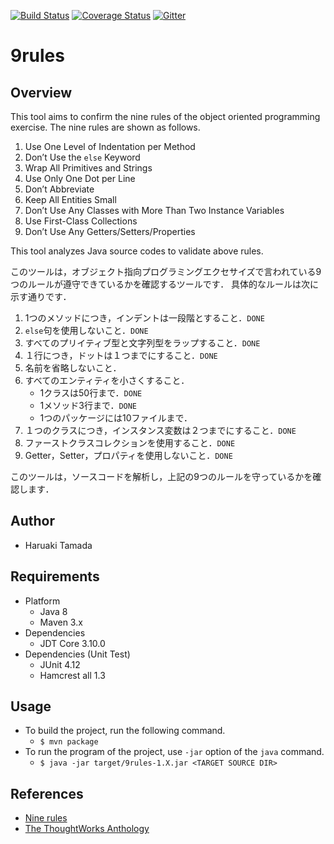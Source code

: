 [![Build Status](https://travis-ci.org/tamada/9rules.svg?branch=master)](https://travis-ci.org/tamada/9rules)
[![Coverage Status](https://coveralls.io/repos/github/tamada/9rules/badge.svg?branch=master)](https://coveralls.io/github/tamada/9rules?branch=master)
[![Gitter](https://badges.gitter.im/9rules/Lobby.svg)](https://gitter.im/9rules/Lobby?utm_source=badge&utm_medium=badge&utm_campaign=pr-badge)

# 9rules

## Overview

This tool aims to confirm the nine rules of the object oriented programming exercise.
The nine rules are shown as follows.

1. Use One Level of Indentation per Method
2. Don’t Use the ```else``` Keyword
3. Wrap All Primitives and Strings
4. Use Only One Dot per Line
5. Don’t Abbreviate
6. Keep All Entities Small
7. Don’t Use Any Classes with More Than Two Instance Variables
8. Use First-Class Collections
9. Don’t Use Any Getters/Setters/Properties

This tool analyzes Java source codes to validate above rules.

このツールは，オブジェクト指向プログラミングエクセサイズで言われている9つのルールが遵守できているかを確認するツールです．
具体的なルールは次に示す通りです．

1. 1つのメソッドにつき，インデントは一段階とすること．```DONE```
2. ```else```句を使用しないこと．```DONE```
3. すべてのプリイティブ型と文字列型をラップすること．```DONE```
4. １行につき，ドットは１つまでにすること．```DONE```
5. 名前を省略しないこと．
6. すべてのエンティティを小さくすること．
    * 1クラスは50行まで．```DONE```
    * 1メソッド3行まで．```DONE```
    * 1つのパッケージには10ファイルまで．
7. １つのクラスにつき，インスタンス変数は２つまでにすること．```DONE```
8. ファーストクラスコレクションを使用すること．```DONE```
9. Getter，Setter，プロパティを使用しないこと．```DONE```

このツールは，ソースコードを解析し，上記の9つのルールを守っているかを確認します．

## Author

* Haruaki Tamada

## Requirements

* Platform
    * Java 8
    * Maven 3.x
* Dependencies
    * JDT Core 3.10.0
* Dependencies (Unit Test)
    * JUnit 4.12
    * Hamcrest all 1.3

## Usage

* To build the project, run the following command.
    * ```$ mvn package```
* To run the program of the project, use ```-jar``` option of the ```java``` command.
    * ```$ java -jar target/9rules-1.X.jar <TARGET SOURCE DIR>```

## References

* [Nine rules](http://binstock.blogspot.jp/2008/04/perfecting-oos-small-classes-and-short.html)
* [The ThoughtWorks Anthology](http://shop.oreilly.com/product/9781934356142.do)

